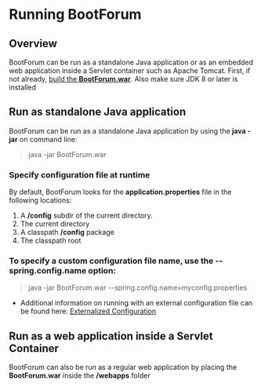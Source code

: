 # Running BootForum

## Overview
BootForum can be run as a standalone Java application or as an embedded web application inside a Servlet container such as Apache Tomcat. 
First, if not already, [build the **BootForum.war**](Building.md). Also make sure JDK 8 or later is installed

## Run as standalone Java application
BootForum can be run as a standalone Java application by using the **java -jar** on command line:
> java -jar BootForum.war
### Specify configuration file at runtime
By default, BootForum looks for the **application.properties** file in the following locations: 
1. A **/config** subdir of the current directory.
2. The current directory
3. A classpath **/config** package
4. The classpath root
### To specify a custom configuration file name, use the **--spring.config.name** option:
> java -jar BootForum.war --spring.config.name=myconfig.properties
* Additional information on running with an external configuration file can be found here:
[Externalized Configuration](https://docs.spring.io/spring-boot/docs/1.0.1.RELEASE/reference/html/boot-features-external-config.html "Externalized Configuration")

## Run as a web application inside a Servlet Container
BootForum can also be run as a regular web application by placing the **BootForum.war** inside the **<Servet-Container>/webapps** folder
